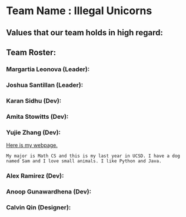 # Team Name : Illegal Unicorns

## Values that our team holds in high regard:

## Team Roster:

### Margartia Leonova (Leader):
  


### Joshua Santillan (Leader):



### Karan Sidhu (Dev):



### Amita Stowitts (Dev):



### Yujie Zhang (Dev): 
[Here is my webpage.](https://yuz876.github.io/CSE110Lab1/) 

    My major is Math CS and this is my last year in UCSD. I have a dog named Sam and I love small animals. I like Python and Java. 



### Alex Ramirez (Dev):



### Anoop Gunawardhena (Dev):



### Calvin Qin (Designer):
